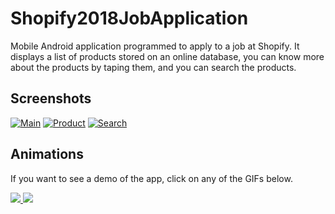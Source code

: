 # Shopify2018JobApplication
Mobile Android application programmed to apply to a job at Shopify. It displays a list of products stored on an online database, you can know more about the products by taping them, and you can search the products.

## Screenshots

[![Main](https://raw.githubusercontent.com/BenJeau/ShopifyJobApplication/master/screenshots/Main.png)](https://raw.githubusercontent.com/BenJeau/ShopifyJobApplication/master/screenshots/MainFull.png)
[![Product](https://raw.githubusercontent.com/BenJeau/ShopifyJobApplication/master/screenshots/Product.png)](https://raw.githubusercontent.com/BenJeau/ShopifyJobApplication/master/screenshots/ProductFull.png)
[![Search](https://raw.githubusercontent.com/BenJeau/ShopifyJobApplication/master/screenshots/Search.png)](https://raw.githubusercontent.com/BenJeau/ShopifyJobApplication/master/screenshots/SearchFull.png)

## Animations
If you want to see a demo of the app, click on any of the GIFs below.

<a  href="https://youtu.be/6rA4O4nxoQw">
<img src="https://raw.githubusercontent.com/BenJeau/ShopifyJobApplication/master/demo/Transition.gif">
<img src="https://raw.githubusercontent.com/BenJeau/ShopifyJobApplication/master/demo/Search.gif">
</a>
